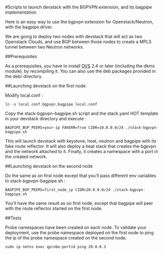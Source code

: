 #Scripts to launch devstack with the BGPVPN extension, and its bagpipe implementation

Here is an easy way to use the bgpvpn extension for Openstack/Neutron,
with the bagpipe driver.

We are going to deploy two nodes with devstack that will act as two Openstack
Clouds, and use BGP between those nodes
to create a MPLS tunnel between two Neutron networks.

##Prerequisites

As a prerequisites, you have to install [OVS](#https://github.com/openvswitch/ovs) 2.4 or later (including the dkms module), by recompiling it.
You can also use the deb packages provided in the deb/ directory.

##Launching devstack on the first node

Modify local.conf :

```
ln -s local.conf.bgpvpn.bagpipe local.conf
```

Copy the stack-bgpvpn-bagpipe.sh script and the stack.yaml HOT template in your devstack directory and execute :

```
BAGPIPE_BGP_PEERS=your-ip FAKERR=True CIDR=10.0.0.0/24 ./stack-bgpvpn-bagpipe.sh
```

This will launch devstack with keystone, heat, neutron and bagpipe with its fake route reflector.
It will also deploy a heat stack that creates the bgpvpn and the network attached to it.
Finally, it creates a namespace with a port in the created network.

##Launching devstack on the second node

Do the same as on first node except that you'll pass different env variables to stack-bgpvpn-bagpipe.sh : 

```
BAGPIPE_BGP_PEERS=first_node_ip CIDR=20.0.0.0/24 ./stack-bgpvpn-bagpipe.sh
```

You'll have the same result as on first node, except that bagpipe will peer with the route reflector started on the first node.

##Tests

Probe namespaces have been created on each node.
To validate your deployment, use the probe namespace deployed on the first node
to ping the ip of the probe namespace created on the second node.

```
sudo ip netns exec qprobe-portid ping 20.0.0.3
```
